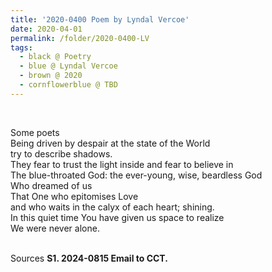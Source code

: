 ```yaml
---
title: '2020-0400 Poem by Lyndal Vercoe'
date: 2020-04-01
permalink: /folder/2020-0400-LV
tags:
  - black @ Poetry
  - blue @ Lyndal Vercoe
  - brown @ 2020
  - cornflowerblue @ TBD
---
```


<br>

<p>
Some poets<br>
Being driven by despair at the state of the World<br>
try to describe shadows.<br>
They fear to trust the light inside and fear to believe in<br>
The blue-throated God: the ever-young, wise, beardless God<br>
Who dreamed of us<br>
That One who epitomises Love<br>
and who waits in the calyx of each heart; shining.<br>
In this quiet time You have given us space to realize<br>
We were never alone.<br>
</p>

<br>

<wave-list>
<list-title color="DarkSeaGreen" width="40">Sources</list-title>
  <list-item color="BlanchedAlmond"  width="285"><b> S1. 2024-0815 Email to CCT.</b></list-item>
</wave-list>